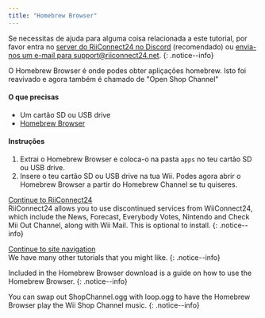 ```yaml
---
title: "Homebrew Browser"
---
```


Se necessitas de ajuda para alguma coisa relacionada a este tutorial, por favor entra no [server do RiiConnect24 no Discord](https://discord.gg/b4Y7jfD) (recomendado) ou [envia-nos um e-mail para support@riiconnect24.net](mailto:support@riiconnect24.net).
{: .notice--info}

O Homebrew Browser é onde podes obter apliçações homebrew. Isto foi reavivado e agora também é chamado de "Open Shop Channel"

#### O que precisas
* Um cartão SD ou USB drive
* [Homebrew Browser](/assets/files/homebrew_browser_v0.3.9e.zip)

#### Instruções

1. Extrai o Homebrew Browser e coloca-o na pasta `apps` no teu cartão SD ou USB drive.
2. Insere o teu cartão SD ou USB drive na tua Wii. Podes agora abrir o Homebrew Browser a partir do Homebrew Channel se tu quiseres.

[Continue to RiiConnect24](riiconnect24)<br> RiiConnect24 allows you to use discontinued services from WiiConnect24, which include the News, Forecast, Everybody Votes, Nintendo and Check Mii Out Channel, along with Wii Mail. This is optional to install.
{: .notice--info}

[Continue to site navigation](site-navigation)<br> We have many other tutorials that you might like.
{: .notice--info}

Included in the Homebrew Browser download is a guide on how to use the Homebrew Browser.
{: .notice--info}

You can swap out ShopChannel.ogg with loop.ogg to have the Homebrew Browser play the Wii Shop Channel music.
{: .notice--info}
